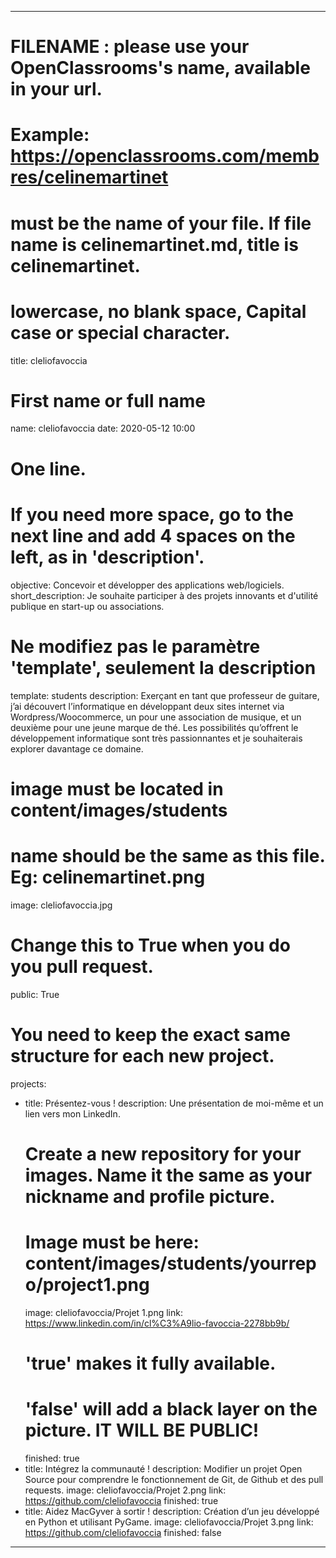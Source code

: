 ---

# FILENAME : please use your OpenClassrooms's name, available in your url.
# Example: https://openclassrooms.com/membres/celinemartinet
# must be the name of your file. If file name is celinemartinet.md, title is celinemartinet.
# lowercase, no blank space, Capital case or special character.
title: cleliofavoccia

# First name or full name
name: cleliofavoccia
date: 2020-05-12 10:00

# One line.
# If you need more space, go to the next line and add 4 spaces on the left, as in 'description'.
objective: Concevoir et développer des applications web/logiciels.
short_description: Je souhaite participer à des projets innovants et d'utilité publique en start-up ou associations.

# Ne modifiez pas le paramètre 'template', seulement la description
template: students
description:
    Exerçant en tant que professeur de guitare, j’ai découvert l’informatique en développant deux sites internet 
	via Wordpress/Woocommerce, un pour une association de musique, et un deuxième pour une jeune marque de thé. 
	Les possibilités qu’offrent le développement informatique sont très passionnantes 
	et je souhaiterais explorer davantage ce domaine. 

# image must be located in content/images/students
# name should be the same as this file. Eg: celinemartinet.png
image: cleliofavoccia.jpg

# Change this to True when you do you pull request.
public: True

# You need to keep the exact same structure for each new project.
projects:
  - title: Présentez-vous !
    description: Une présentation de moi-même et un lien vers mon LinkedIn.
    # Create a new repository for your images. Name it the same as your nickname and profile picture.
    # Image must be here: content/images/students/yourrepo/project1.png
    image: cleliofavoccia/Projet 1.png
    link: https://www.linkedin.com/in/cl%C3%A9lio-favoccia-2278bb9b/
    # 'true' makes it fully available.
    # 'false' will add a black layer on the picture. IT WILL BE PUBLIC!
    finished: true
  - title: Intégrez la communauté !
    description: Modifier un projet Open Source pour comprendre le fonctionnement de Git, de Github et des pull requests. 
    image: cleliofavoccia/Projet 2.png
    link: https://github.com/cleliofavoccia
    finished: true
  - title: Aidez MacGyver à sortir !
    description: Création d’un jeu développé en Python et utilisant PyGame.
    image: cleliofavoccia/Projet 3.png
    link: https://github.com/cleliofavoccia
    finished: false
---